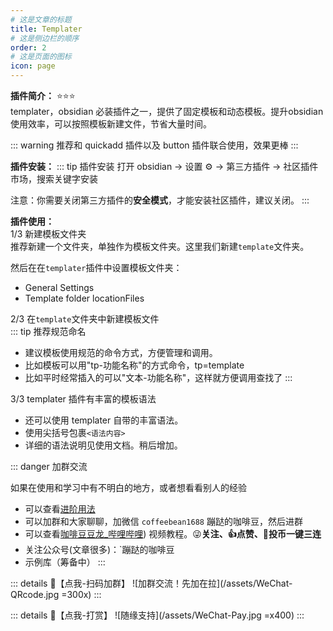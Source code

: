 ```yaml
---
# 这是文章的标题
title: Templater
# 这是侧边栏的顺序
order: 2
# 这是页面的图标
icon: page
---
```

**插件简介：**  ⭐️⭐️⭐️  
templater，obsidian 必装插件之一，提供了固定模板和动态模板。提升obsidian使用效率，可以按照模板新建文件，节省大量时间。

::: warning
推荐和 quickadd 插件以及 button 插件联合使用，效果更棒
:::

**插件安装：**
::: tip 插件安装
打开 obsidian → 设置 ⚙️ → 第三方插件 → 社区插件市场，搜索关键字安装

注意：你需要关闭第三方插件的**安全模式**，才能安装社区插件，建议关闭。
:::

**插件使用：**  
1/3 新建模板文件夹    
推荐新建一个文件夹，单独作为模板文件夹。这里我们新建`template`文件夹。  

然后在在`templater`插件中设置模板文件夹：
- General Settings
- Template folder locationFiles

2/3 在`template`文件夹中新建模板文件  
::: tip 推荐规范命名
- 建议模板使用规范的命令方式，方便管理和调用。
- 比如模板可以用"tp-功能名称"的方式命令，tp=template
- 比如平时经常插入的可以"文本-功能名称"，这样就方便调用查找了
:::

3/3 templater 插件有丰富的模板语法  
- 还可以使用 templater 自带的丰富语法。
- 使用尖括号包裹`<语法内容>`
- 详细的语法说明见使用文档。稍后增加。

::: danger 加群交流

如果在使用和学习中有不明白的地方，或者想看看别人的经验
- 可以查看[进阶用法](/zh/advanced)
- 可以加群和大家聊聊，加微信 `coffeebean1688` 蹦跶的咖啡豆，然后进群
- 可以查看[咖啡豆豆龙_哔哩哔哩](https://space.bilibili.com/618777356)) 视频教程。😜**关注、👍点赞、📀投币一键三连**
- 关注公众号(文章很多)：`蹦跶的咖啡豆
- 示例库（筹备中）
:::

::: details 🌱【点我-扫码加群】
![加群交流！先加在拉](/assets/WeChat-QRcode.jpg =300x) 
::: 

::: details 🍻【点我-打赏】
![随缘支持](/assets/WeChat-Pay.jpg =x400)
::: 

